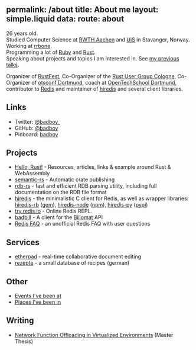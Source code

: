 permalink: /about
title: About me
layout: simple.liquid
data:
  route: about
---
26 years old.  
Studied Computer Science at [RWTH Aachen](http://www.rwth-aachen.de/) and [UiS](http://www.uis.no/) in Stavanger, Norway.  
Working at [rrbone](https://www.rrbone.net/de/).  
Programming a lot of [Ruby](http://www.ruby-lang.org/en/) and [Rust](http://www.rust-lang.org/).  
Speaking about projects and topics I am interested in. See [my previous talks](/talks).

Organizer of [RustFest](http://www.rustfest.eu/),
Co-Organizer of the [Rust User Group Cologne](http://rust.cologne/),
Co-Organizer of [otsconf Dortmund](https://otsconf.com/),
coach at [OpenTechSchool Dortmund](http://www.opentechschool.org/dortmund/),
contributor to [Redis](http://redis.io) and maintainer of [hiredis](https://github.com/redis/hiredis) and several client libraries.



## Links

* Twitter: [@badboy\_](https://twitter.com/badboy_)
* GitHub: [@badboy](https://github.com/badboy)
* Pinboard: [badboy](http://pinboard.in/u:badboy)

## Projects

* [Hello, Rust!](http://www.hellorust.com/) - Resources, articles, links & example around Rust & WebAssembly
* [semantic-rs](https://github.com/semantic-rs/semantic-rs) - Automatic crate publishing
* [rdb-rs](http://rdb.fnordig.de/) - fast and efficient RDB parsing utility, including full documentation on the RDB file format
* [hiredis](https://github.com/redis/hiredis) - the minimalistic C client for Redis, as well as wrapper libraries: [hiredis-rb](https://github.com/redis/hiredis-rb/) ([gem](https://rubygems.org/gems/hiredis)), [hiredis-node](https://github.com/redis/hiredis-node) ([npm](https://www.npmjs.com/package/hiredis)), [hiredis-py](https://github.com/redis/hiredis-py) ([pypi](https://pypi.python.org/pypi/hiredis/))
* [try.redis.io](http://try.redis.io) - Online Redis REPL.
* [badbill](https://github.com/badboy/badbill) - A client for the [Billomat](http://www.billomat.com/en/api/) API
* [Redis FAQ](/redis-faq/) - an unofficial Redis FAQ with user questions

## Services

* [etherpad](https://pad.fnordig.de/) - real-time collaborative document editing
* [rezepte](http://rezepte.fnordig.de/) - a small database of recipes (german)

## Other

* [Events I've been at](http://badboy.hasbeen.at/)
* [Places I've been in](http://badboy.hasbeen.in/)

## Writing

* [Network Function Offloading in Virtualized Environments](https://tmp.fnordig.de/uni/master-thesis/nf-offloading-in-virtualized-environments_jan-erik_rediger.pdf) (Master Thesis)

